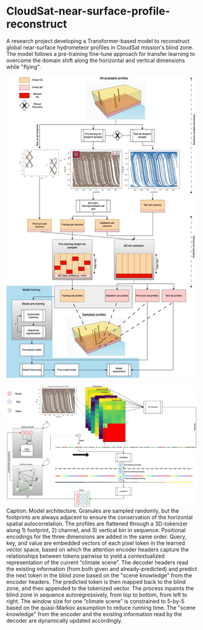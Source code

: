 # CloudSat-near-surface-profile-reconstruct
A research project developing a Transformer-based model to reconstruct global near-surface hydrometeor profiles in CloudSat mission's blind zone. The model follows a pre-training fine-tune approach for transfer learning to overcome the domain shift along the horizontal and vertical dimensions while "flying".


![Alt text](model_training_vertical.jpg "Model training paradigm")


![Alt text](model_architecture.jpg "Model architecture diagram")
Caption: Model architecture. Granules are sampled randomly, but the footprints are always adjacent to ensure the conservation of the horizontal spatial autocorrelation. The profiles are flattened through a 3D-tokenizer along 1) footprint, 2) channel, and 3) vertical bin in sequence. Positional encodings for the three dimensions are added in the same order. Query, key, and value are embedded vectors of each pixel token in the learned vector space, based on which the attention encoder headers capture the relationships between tokens pairwise to yield a contextualized representation of the current “climate scene”. The decoder headers read the existing information (from both given and already-predicted) and predict the next token in the blind zone based on the "scene knowledge" from the encoder headers. The predicted token is then mapped back to the blind zone, and then appended to the tokenized vector. The process inpaints the blind zone in sequence autoregressively, from top to bottom, from left to right. The window size for one “climate scene” is constrained to 5-by-5 based on the quasi-Markov assumption to reduce running time. The "scene knowledge" from the encoder and the existing information read by the decoder are dynamically updated accordingly.

